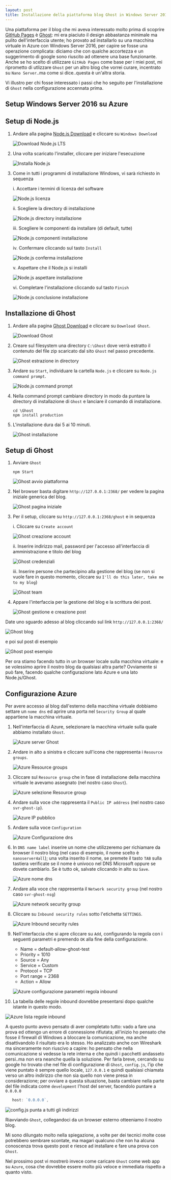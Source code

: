 ```yaml
---
layout: post
title: Installazione della piattaforma blog Ghost in Windows Server 2016 su Azure
---
```

Una piattaforma per il blog che mi aveva interessato molto prima di scoprire [GitHub Pages](https://pages.github.com/) è [Ghost](): mi era piaciuto il design abbastanza minimale ma pulito dell'interfaccia utente; ho provato ad installarlo su una macchina virtuale in Azure con Windows Server 2016, per capire se fosse una operazione complicata: diciamo che con qualche accortezza e un suggerimento di google sono riuscito ad ottenere una base funzionante.
Anche se ho scelto di utilizzare `GitHub Pages` come base per i miei post, mi riprometto di utlizzare `Ghost` per un altro blog che vorrei curare, incentrato su `Nano Server`..ma come si dice..questa è un'altra storia.

Vi illustro per chi fosse interessato i passi che ho seguito per l'installazione di `Ghost` nella configurazione accennata prima.

## Setup Windows Server 2016 su Azure

## Setup di Node.js

1. Andare alla pagina [Node.js Download](http://nodejs.org/en/download) e cliccare su `Windows Download`

   ![Download Node.js LTS](/img/2016-12-30/GitHub-Desktop-Installation/GitHub-Desktop-Installation-01.png)

2. Una volta scaricato l'installer, cliccare per iniziare l'esecuzione

   ![Installa Node.js](/img/2016-12-30/GitHub-Desktop-Installation/GitHub-Desktop-Installation-02.png)

3. Come in tutti i programmi di installazione Windows, vi sarà richiesto in sequenza

      i. Accettare i termini di licenza del software

      ![Node.js licenza](/img/2016-12-30/GitHub-Desktop-Installation/GitHub-Desktop-Installation-04.png)

      ii. Scegliere la directory di installazione

      ![Node.js directory installazione](/img/2016-12-30/GitHub-Desktop-Installation/GitHub-Desktop-Installation-05.png)

      iii. Scegliere le componenti da installare (di default, tutte)

      ![Node.js componenti installazione](/img/2016-12-30/GitHub-Desktop-Installation/GitHub-Desktop-Installation-06.png)

      iv. Confermare cliccando sul tasto `Install`
 
      ![Node.js conferma installazione](/img/2016-12-30/GitHub-Desktop-Installation/GitHub-Desktop-Installation-03.png)

      v. Aspettare che il Node.js si installi

      ![Node.js aspettare installazione](/img/2016-12-30/GitHub-Desktop-Installation/GitHub-Desktop-Installation-03.png)

      vi. Completare l'installazione cliccando sul tasto `Finish`

      ![Node.js conclusione installazione](/img/2016-12-30/GitHub-Desktop-Installation/GitHub-Desktop-Installation-03.png)
      
## Installazione di Ghost

1. Andare alla pagina [Ghost Download](http://ghost.org/developers) e cliccare su `Download Ghost`.

   ![Download Ghost](/img/2016-12-30/GitHub-Pages-Intro/GitHub-Pages-Intro-01.png)

2. Creare sul filesystem una directory `C:\Ghost` dove verrà estratto il contenuto del file zip scaricato dal sito `Ghost` nel passo precedente.

   ![Ghost estrazione in directory](/img/2016-12-30/GitHub-Pages-Intro/GitHub-Pages-Intro-02.png)

3. Andare su `Start`, individuare la cartella `Node.js` e cliccare su `Node.js command prompt`.

   ![Node.js command prompt](/img/2016-12-30/GitHub-Pages-Intro/GitHub-Pages-Intro-03.png)

4. Nella command prompt cambiare directory in modo da puntare la directory di installazione di `Ghost` e lanciare il comando di installazione.

   ```nodejs
   cd \Ghost
   npm install production
   ```

5. L'installazione dura dai 5 ai 10 minuti.

   ![Ghost installazione](/img/2016-12-30/GitHub-Desktop-Installation/GitHub-Desktop-Installation-08.png)

## Setup di Ghost

1. Avviare `Ghost` 

   ```nodejs
   npm Start
   ```

   ![Ghost avvio piattaforma](/img/2016-12-30/GitHub-Pages-Intro/GitHub-Theme-01.png)

2. Nel browser basta digitare `http://127.0.0.1:2368/` per vedere la pagina iniziale generica del blog.

   ![Ghost pagina iniziale](/img/2016-12-30/GitHub-Pages-Intro/GitHub-Theme-02.png)

3. Per il setup, cliccare su `http://127.0.0.1:2368/ghost` e in sequenza

      i. Cliccare su `Create account`

      ![Ghost creazione account](/img/2016-12-30/GitHub-Desktop-Installation/GitHub-Desktop-Installation-04.png)

      ii. Inserire indirizzo mail, password per l'accesso all'interfaccia di amministrazione e titolo del blog

      ![Ghost credenziali](/img/2016-12-30/GitHub-Desktop-Installation/GitHub-Desktop-Installation-05.png)

      iii. Inserire persone che partecipino alla gestione del blog (se non si vuole fare in questo momento, cliccare su `I'll do this later, take me to my blog`)

      ![Ghost team](/img/2016-12-30/GitHub-Desktop-Installation/GitHub-Desktop-Installation-06.png)

4. Appare l'interfaccia per la gestione del blog e la scrittura dei post.

   ![Ghost gestione e creazione post](/img/2016-12-30/GitHub-Pages-Intro/GitHub-Commit.png)

Date uno sguardo adesso al blog cliccando sul link `http://127.0.0.1:2368/`

   ![Ghost blog](/img/2016-12-30/GitHub-Pages-Intro/GitHub-Commit.png)

e poi sul post di esempio

   ![Ghost post esempio](/img/2016-12-30/GitHub-Pages-Intro/GitHub-Commit.png)

Per ora stiamo facendo tutto in un browser locale sulla macchina virtuale: e se volessimo aprire il nostro blog da qualsiasi altra parte?
Ovviamente si può fare, facendo qualche configurazione lato Azure e una lato Node.js/Ghost.

## Configurazione Azure

Per avere accesso al blog dall'esterno della macchina virtuale dobbiamo settare un `nome dns` ed aprire una porta nel `Security Group` al quale appartiene la macchina virtuale.

1. Nell'interfaccia di Azure, selezionare la macchina virtuale sulla quale abbiamo installato `Ghost`.

   ![Azure server Ghost](/img/2016-12-30/GitHub-Pages-Intro/GitHub-Sito-01.png)

2. Andare in alto a sinistra e cliccare sull'icona che rappresenta i `Resource groups`.

   ![Azure Resource groups](/img/2016-12-30/GitHub-Pages-Intro/GitHub-Sito-01.png)

3. Cliccare sul `Resource group` che in fase di installazione della macchina virtuale le avevamo assegnato (nel nostro caso `Ghost`).

   ![Azure selezione Resource group](/img/2016-12-30/GitHub-Pages-Intro/GitHub-Sito-01.png)

4. Andare sulla voce che rappresenta il `Public IP address` (nel nostro caso `svr-ghost-ip`).

   ![Azure IP pubblico](/img/2016-12-30/GitHub-Pages-Intro/GitHub-Sito-01.png)

5. Andare sulla voce `Configuration`

   ![Azure Configurazione dns](/img/2016-12-30/GitHub-Pages-Intro/GitHub-Sito-01.png)

6. In `DNS name label` inserire un nome che utilizzeremo per richiamare da browser il nostro blog (nel caso di esempio, il nome scelto è `nanoserver4all`); una volta inserito il nome, se premete il tasto `TAB` sulla tastiera verificate se il nome è univoco nel DNS Microsoft oppure se dovete cambiarlo. Se è tutto ok, salvate cliccando in alto su `Save`.

   ![Azure nome dns](/img/2016-12-30/GitHub-Pages-Intro/GitHub-Sito-01.png)

7. Andare alla voce che rappresenta il `Network security group` (nel nostro caso `svr-ghost-nsg`)

   ![Azure network security group](/img/2016-12-30/GitHub-Pages-Intro/GitHub-Sito-01.png)

8. Cliccare su `Inbound security rules` sotto l'etichetta `SETTINGS`.

   ![Azure Inbound security rules](/img/2016-12-30/GitHub-Pages-Intro/GitHub-Sito-01.png)

9. Nell'interfaccia che si apre cliccare su `Add`, configurando la regola con i seguenti parametri e premendo `OK` alla fine della configurazione.

   * Name = default-allow-ghost-test
   * Priority = 1010
   * Source = Any
   * Service = Custom
   * Protocol = TCP
   * Port range = 2368
   * Action = Allow

   ![Azure configurazione parametri regola inbound](/img/2016-12-30/GitHub-Pages-Intro/GitHub-Sito-01.png)

10. La tabella delle regole inbound dovrebbe presentarsi dopo qualche istante in questo modo.

   ![Azure lista regole inbound](/img/2016-12-30/GitHub-Pages-Intro/GitHub-Sito-01.png)

A questo punto avevo pensato di aver completato tutto: vado a fare una prova ed ottengo un errore di connessione rifiutata; all'inizio ho pensato che fosse il firewall di Windows a bloccare la comunicazione, ma anche disattivandolo il risultato era lo stesso. Ho analizzato anche con Wireshark ma sinceramente non riuscivo a capire: ho pensato che nella comunicazione si vedesse la rete interna e che quindi i pacchetti andasseto persi..ma non era neanche quella la soluzione.
Per farla breve, cercando su google ho trovato che nel file di configurazione di `Ghost`, `config.js`, l'ip che viene puntato è sempre quello locale, `127.0.0.1` e quindi qualsiasi chiamata verso un altro indirizzo che non sia quello non viene presa in considerazione; per ovviare a questa situazione, basta cambiare nella parte del file indicata come `development` l'host del server, facendolo puntare a `0.0.0.0`

```javascript
   host: `0.0.0.0`,
```

   ![config.js punta a tutti gli indirizzi](/img/2016-12-30/GitHub-Pages-Intro/GitHub-Sito-01.png)

Riavviando `Ghost`, collegandoci da un browser esterno otteeniamo il nostro blog.

Mi sono dilungato molto nella spiegazione, a volte per dei tecnici molte cose potrebbero sembrare scontate, ma magari qualcuno che non ha alcuna conoscenza trova questo post e riesce ad installare e fare una prova con `Ghost`.

Nel prossimo post vi mostrerò invece come caricare `Ghost` come web app su `Azure`, cosa che dovrebbe essere molto più veloce e immediata rispetto a quanto visto.

